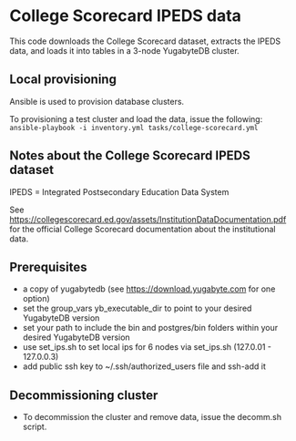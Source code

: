 # College Scorecard IPEDS data

This code downloads the College Scorecard dataset, extracts the IPEDS data, and loads it into tables in a 3-node YugabyteDB cluster.

## Local provisioning

Ansible is used to provision database clusters. 

To provisioning a test cluster and load the data, issue the following:
`ansible-playbook -i inventory.yml tasks/college-scorecard.yml`

## Notes about the College Scorecard IPEDS dataset

IPEDS = Integrated Postsecondary Education Data System

See <https://collegescorecard.ed.gov/assets/InstitutionDataDocumentation.pdf> for the official College Scorecard documentation about the institutional data.

## Prerequisites

- a copy of yugabytedb (see <https://download.yugabyte.com> for one option)
- set the group_vars yb_executable_dir to point to your desired YugabyteDB version
- set your path to include the bin and postgres/bin folders within your desired YugabyteDB version
- use set_ips.sh to set local ips for 6 nodes via set_ips.sh (127.0.01 - 127.0.0.3)
- add public ssh key to ~/.ssh/authorized_users file and ssh-add it

## Decommissioning cluster

- To decommission the cluster and remove data, issue the decomm.sh script.
